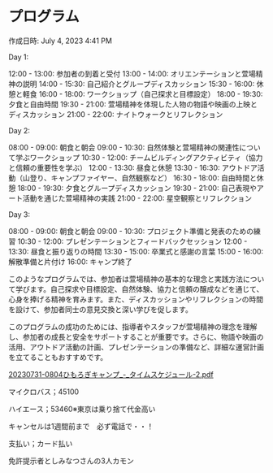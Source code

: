 # プログラム

作成日時: July 4, 2023 4:41 PM

Day 1:

12:00 - 13:00: 参加者の到着と受付
13:00 - 14:00: オリエンテーションと萱場精神の説明
14:00 - 15:30: 自己紹介とグループディスカッション
15:30 - 16:00: 休憩と軽食
16:00 - 18:00: ワークショップ（自己探求と目標設定）
18:00 - 19:30: 夕食と自由時間
19:30 - 21:00: 萱場精神を体現した人物の物語や映画の上映とディスカッション
21:00 - 22:00: ナイトウォークとリフレクション

Day 2:

08:00 - 09:00: 朝食と朝会
09:00 - 10:30: 自然体験と萱場精神の関連性について学ぶワークショップ
10:30 - 12:00: チームビルディングアクティビティ（協力と信頼の重要性を学ぶ）
12:00 - 13:30: 昼食と休憩
13:30 - 16:30: アウトドア活動（山登り、キャンプファイヤー、自然観察など）
16:30 - 18:00: 自由時間と休憩
18:00 - 19:30: 夕食とグループディスカッション
19:30 - 21:00: 自己表現やアート活動を通じた萱場精神の実践
21:00 - 22:00: 星空観察とリフレクション

Day 3:

08:00 - 09:00: 朝食と朝会
09:00 - 10:30: プロジェクト準備と発表のための練習
10:30 - 12:00: プレゼンテーションとフィードバックセッション
12:00 - 13:30: 昼食と振り返りの時間
13:30 - 15:00: 卒業式と感謝の言葉
15:00 - 16:00: 解散準備と片付け
16:00: キャンプ終了

このようなプログラムでは、参加者は萱場精神の基本的な理念と実践方法について学びます。自己探求や目標設定、自然体験、協力と信頼の醸成などを通じて、心身を捧げる精神を育みます。また、ディスカッションやリフレクションの時間を設けて、参加者同士の意見交換と深い学びを促します。

このプログラムの成功のためには、指導者やスタッフが萱場精神の理念を理解し、参加者の成長と安全をサポートすることが重要です。さらに、物語や映画の活用、アウトドア活動の計画、プレゼンテーションの準備など、詳細な運営計画を立てることもおすすめです。

[20230731-0804ひもろぎキャンプ_-_タイムスケジュール-2.pdf](%E3%83%95%E3%82%9A%E3%83%AD%E3%82%AF%E3%82%99%E3%83%A9%E3%83%A0%20f0f3b3cfcdf643609b928cefe44b8dd4/20230731-0804%25E3%2581%25B2%25E3%2582%2582%25E3%2582%258D%25E3%2581%258D%25E3%2582%2599%25E3%2582%25AD%25E3%2583%25A3%25E3%2583%25B3%25E3%2583%2595%25E3%2582%259A_-_%25E3%2582%25BF%25E3%2582%25A4%25E3%2583%25A0%25E3%2582%25B9%25E3%2582%25B1%25E3%2582%25B7%25E3%2582%2599%25E3%2583%25A5%25E3%2583%25BC%25E3%2583%25AB-2.pdf)

マイクロバス；45100

ハイエース；53460※東京は乗り捨て代金高い

キャンセルは1週間前まで　必ず電話で・・！

支払い；カード払い

免許提示者としみなつさんの3人カモン